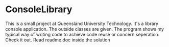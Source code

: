 # ConsoleLibrary
This is a small project at Queensland University Technology.
It's a library console application.
The outside classes are given.
The program shows my typical way of writing code to achieve code reuse or concern seperation.
Check it out.
Read readme.doc inside the solution 
